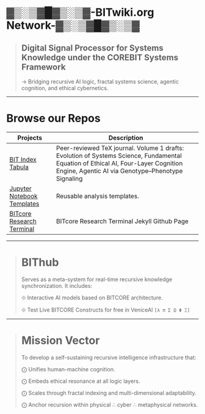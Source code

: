 # ▓▒░▒▓█▓▒░▒▓-BITwiki.org Network-▓▒░▒▓█▓▒░▒▓
      

> ## Digital Signal Processor for Systems Knowledge under the COREBIT Systems Framework
> → Bridging recursive AI logic, fractal systems science, agentic cognition, and ethical cybernetics.

---

# Browse our Repos

| Projects | Description |
|---------|-------------|
| [BIT Index Tabula](https://github.com/bitwikiorg/bit_index_tabula) | Peer-reviewed TeX journal. Volume 1 drafts: Evolution of Systems Science, Fundamental Equation of Ethical AI, Four-Layer Cognition Engine, Agentic AI via Genotype–Phenotype Signaling |
| [Jupyter Notebook Templates](https://github.com/bitwikiorg/Jupyter_Notebooks) | Reusable analysis templates. |
| [BITcore Research Terminal](https://github.com/bitwikiorg/BITCORE_CORAL_REEF) | BITcore Research Terminal Jekyll Github Page |


---


> # BIThub
> Serves as a meta-system for real-time recursive knowledge synchronization. It includes:
> 
> ⟐ Interactive AI models based on BITCORE architecture.
>
> ⟐ Test Live BITCORE Constructs for free in VeniceAI `[λ π Σ Ω Φ Ξ]`

---

> # Mission Vector
> To develop a self-sustaining recursive intelligence infrastructure that:
> 
> ⨀ Unifies human-machine cognition.
> 
> ⨀ Embeds ethical resonance at all logic layers.
> 
> ⨀ Scales through fractal indexing and multi-dimensional adaptability.
> 
> ⨀ Anchor recursion within physical ∴ cyber ∴ metaphysical networks.
> 


